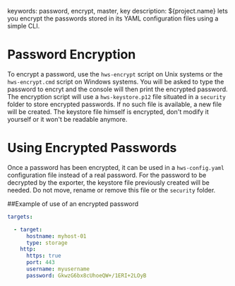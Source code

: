 keywords: password, encrypt, master, key
description: ${project.name} lets you encrypt the passwords stored in its YAML configuration files using a simple CLI.

# Password Encryption
To encrypt a password, use the `hws-encrypt` script on Unix systems or the `hws-encrypt.cmd` script on Windows systems.
You will be asked to type the password to encryt and the console will then print the encrypted password.
The encryption script will use a `hws-keystore.p12` file situated in a `security` folder to store encrypted passwords. If no such file is available, a new file will be created.
The keystore file himself is encrypted, don't modify it yourself or it won't be readable anymore.

# Using Encrypted Passwords
Once a password has been encrypted, it can be used in a `hws-config.yaml` configuration file instead of a real password.
For the password to be decrypted by the exporter, the keystore file previously created will be needed.
Do not move, rename or remove this file or the `security` folder.

##Example of use of an encrypted password

```yaml
targets:

  - target:
      hostname: myhost-01
      type: storage
    http:
      https: true
      port: 443
      username: myusername
      password: GkwzG6bx8cUhoeQW+/1ERI+2LOyB
```
